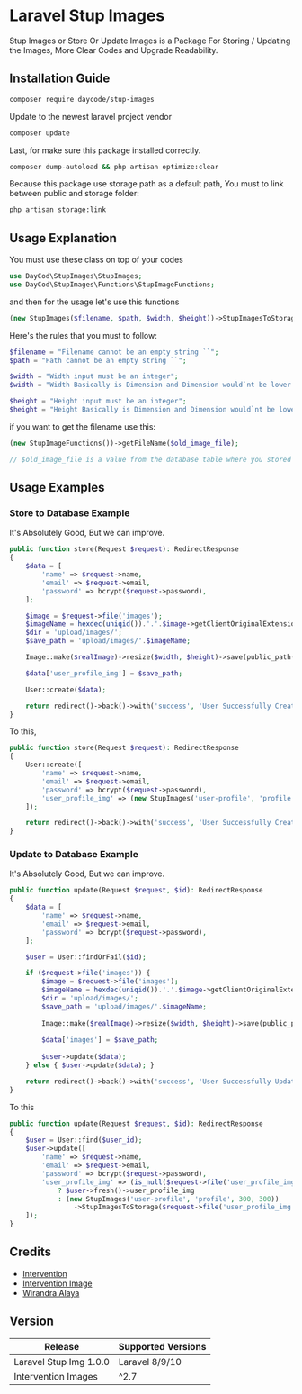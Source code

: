 # Laravel Stup Images
Stup Images or Store Or Update Images is a Package For Storing / Updating the Images, More Clear Codes and Upgrade Readability.

## Installation Guide
```bash
composer require daycode/stup-images
```
Update to the newest laravel project vendor
```bash
composer update
```

Last, for make sure this package installed correctly.
```bash
composer dump-autoload && php artisan optimize:clear
```

Because this package use storage path as a default path, You must to link between public and storage folder:
```bash
php artisan storage:link
```

## Usage Explanation
You must use these class on top of your codes
```php
use DayCod\StupImages\StupImages;
use DayCod\StupImages\Functions\StupImageFunctions;
```

and then for the usage let's use this functions
```php
(new StupImages($filename, $path, $width, $height))->StupImagesToStorage($new_image_file, $old_image_file = null)
```
Here's the rules that you must to follow:
```php
$filename = "Filename cannot be an empty string ``";
$path = "Path cannot be an empty string ``";

$width = "Width input must be an integer";
$width = "Width Basically is Dimension and Dimension would`nt be lower than zero or negative";

$height = "Height input must be an integer";
$height = "Height Basically is Dimension and Dimension would`nt be lower than zero or negative";
```

if you want to get the filename use this:
```php
(new StupImageFunctions())->getFileName($old_image_file);

// $old_image_file is a value from the database table where you stored at
```

## Usage Examples

### Store to Database Example

It's Absolutely Good, But we can improve.
```php
public function store(Request $request): RedirectResponse
{
    $data = [
        'name' => $request->name,
        'email' => $request->email,
        'password' => bcrypt($request->password),
    ];

    $image = $request->file('images');
    $imageName = hexdec(uniqid()).'.'.$image->getClientOriginalExtension();
    $dir = 'upload/images/';
    $save_path = 'upload/images/'.$imageName;

    Image::make($realImage)->resize($width, $height)->save(public_path($save_path));

    $data['user_profile_img'] = $save_path;

    User::create($data);

    return redirect()->back()->with('success', 'User Successfully Created');
}
```

To this,
```php
public function store(Request $request): RedirectResponse
{
    User::create([
        'name' => $request->name,
        'email' => $request->email,
        'password' => bcrypt($request->password),
        'user_profile_img' => (new StupImages('user-profile', 'profile', 300, 300))->StupImagesToStorage($request->file('user_profile_img')),
    ]);

    return redirect()->back()->with('success', 'User Successfully Created');
}
```

### Update to Database Example

It's Absolutely Good, But we can improve.
```php
public function update(Request $request, $id): RedirectResponse
{
    $data = [
        'name' => $request->name,
        'email' => $request->email,
        'password' => bcrypt($request->password),
    ];

    $user = User::findOrFail($id);

    if ($request->file('images')) {
        $image = $request->file('images');
        $imageName = hexdec(uniqid()).'.'.$image->getClientOriginalExtension();
        $dir = 'upload/images/';
        $save_path = 'upload/images/'.$imageName;
    
        Image::make($realImage)->resize($width, $height)->save(public_path($save_path));
    
        $data['images'] = $save_path;
    
        $user->update($data);
    } else { $user->update($data); }

    return redirect()->back()->with('success', 'User Successfully Updated');
}
```

To this
```php
public function update(Request $request, $id): RedirectResponse
{
    $user = User::find($user_id);
    $user->update([
        'name' => $request->name,
        'email' => $request->email,
        'password' => bcrypt($request->password),
        'user_profile_img' => (is_null($request->file('user_profile_img'))) 
            ? $user->fresh()->user_profile_img 
            : (new StupImages('user-profile', 'profile', 300, 300))
                ->StupImagesToStorage($request->file('user_profile_img'), $user->fresh()->user_profile_img),
    ]);
}
```

## Credits
- [Intervention](https://github.com/Intervention)
- [Intervention Image](https://github.com/Intervention/image)
- [Wirandra Alaya](https://github.com/dayCod)

## Version
| Release                | Supported Versions |
|------------------------|--------------------|
| Laravel Stup Img 1.0.0 | Laravel 8/9/10     |
| Intervention Images    | ^2.7               |





